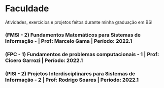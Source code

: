 # Faculdade
Atividades, exercícios e projetos feitos durante minha graduação em BSI

### (FMSI - 2) Fundamentos Matemáticos para Sistemas de Informação - | Prof: Marcelo Gama | Período: 2022.1
### (FPC - 1) Fundamentos de problemas computacionais - 1 | Prof: Cicero Garrozi | Período: 2022.1
### (PISI - 2) Projetos Interdisciplinares para Sistemas de Informação - 2  | Prof: Rodrigo Soares | Período: 2022.1
